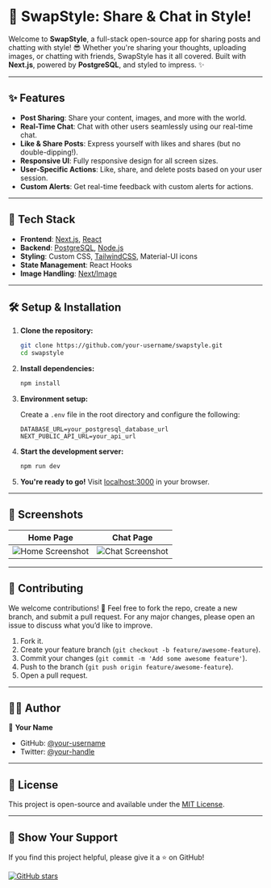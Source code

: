 
# 🚀 SwapStyle: Share & Chat in Style! 

<!-- ![SwapStyle Banner](https://path-to-banner-image.com) -->

Welcome to **SwapStyle**, a full-stack open-source app for sharing posts and chatting with style! 😎 Whether you're sharing your thoughts, uploading images, or chatting with friends, SwapStyle has it all covered. Built with **Next.js**, powered by **PostgreSQL**, and styled to impress. ✨

---

## ✨ Features

- **Post Sharing**: Share your content, images, and more with the world.
- **Real-Time Chat**: Chat with other users seamlessly using our real-time chat.
- **Like & Share Posts**: Express yourself with likes and shares (but no double-dipping!).
- **Responsive UI**: Fully responsive design for all screen sizes.
- **User-Specific Actions**: Like, share, and delete posts based on your user session.
- **Custom Alerts**: Get real-time feedback with custom alerts for actions.

---

## 🚀 Tech Stack

- **Frontend**: [Next.js](https://nextjs.org/), [React](https://reactjs.org/)
- **Backend**: [PostgreSQL](https://www.postgresql.org/), [Node.js](https://nodejs.org/)
- **Styling**: Custom CSS, [TailwindCSS](https://tailwindcss.com/), Material-UI icons
- **State Management**: React Hooks
- **Image Handling**: [Next/Image](https://nextjs.org/docs/api-reference/next/image)

---

## 🛠️ Setup & Installation

1. **Clone the repository:**

   ```bash
   git clone https://github.com/your-username/swapstyle.git
   cd swapstyle
   ```

2. **Install dependencies:**

   ```bash
   npm install
   ```

3. **Environment setup:**

   Create a `.env` file in the root directory and configure the following:

   ```env
   DATABASE_URL=your_postgresql_database_url
   NEXT_PUBLIC_API_URL=your_api_url
   ```

4. **Start the development server:**

   ```bash
   npm run dev
   ```

5. **You're ready to go!** Visit [localhost:3000](http://localhost:3000) in your browser.

---

## 📸 Screenshots

| Home Page                                   | Chat Page                                    |
|---------------------------------------------|----------------------------------------------|
| ![Home Screenshot](https://path-to-home-screenshot) | ![Chat Screenshot](https://path-to-chat-screenshot) |

---

## 🌟 Contributing

We welcome contributions! 💪 Feel free to fork the repo, create a new branch, and submit a pull request. For any major changes, please open an issue to discuss what you’d like to improve.

1. Fork it.
2. Create your feature branch (`git checkout -b feature/awesome-feature`).
3. Commit your changes (`git commit -m 'Add some awesome feature'`).
4. Push to the branch (`git push origin feature/awesome-feature`).
5. Open a pull request.

---

## 🧑‍💻 Author

👤 **Your Name**

- GitHub: [@your-username](https://github.com/skiprez)
- Twitter: [@your-handle](https://twitter.com/skiprez)

---

## 📄 License

This project is open-source and available under the [MIT License](LICENSE).

---

## 🎉 Show Your Support

If you find this project helpful, please give it a ⭐ on GitHub!

[![GitHub stars](https://img.shields.io/github/stars/your-username/swapstyle?style=social)](https://github.com/your-username/swapstyle)
